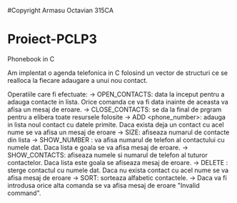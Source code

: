 #Copyright Armasu Octavian 315CA
# Proiect-PCLP3
Phonebook in C

  Am implentat o agenda telefonica in C folosind un vector de structuri ce se realloca la fiecare adaugare a unui nou contact.

  Operatiile care fi efectuate:
    -> OPEN_CONTACTS: data la inceput pentru a adauga contacte in lista. Orice comanda ce va fi data inainte de aceasta va afisa un mesaj de eroare.
    -> CLOSE_CONTACTS: se da la final de prgram pentru a elibera toate resursele folosite
    -> ADD <name> <phone_number>: adauga in lista noul contact cu datele primite. Daca exista deja un contact cu acel nume se va afisa un mesaj de eroare
    -> SIZE: afiseaza numarul de contacte din lista
    -> SHOW_NUMBER <name>: va afisa numarul de telefon al contactului cu numele dat. Daca lista e goala se va afisa mesaj de eroare. 
    -> SHOW_CONTACTS: afiseaza numele si numarul de telefon al tuturor contactelor. Daca lista este goala se afiseaza mesaj de eroare.
    -> DELETE <name>: sterge contactul cu numele dat. Daca nu exista contact cu acel nume se va afisa mesaj de eroare
    -> SORT: sorteaza alfabetic contactele.
    -> Daca va fi introdusa orice alta comanda se va afisa mesaj de eroare "Invalid command".
    
      
    
